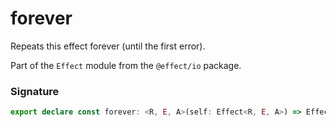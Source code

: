 # forever

Repeats this effect forever (until the first error).

Part of the `Effect` module from the `@effect/io` package.

### Signature

```typescript
export declare const forever: <R, E, A>(self: Effect<R, E, A>) => Effect<R, E, never>
```
